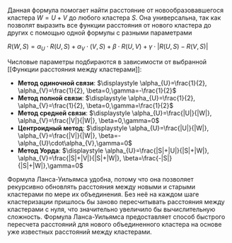 Данная формула помогает найти расстояние от новообразовавшегося кластера $W=U+V$ до любого кластера $S$. Она универсальна, так как позволят выразить все функции расстояния от нового кластера до других с помощью одной формулы с разными параметрами

$\displaystyle R(W,S)=\alpha_{U}\cdot R(U,S)+\alpha_{V}\cdot(V,S)+\beta\cdot R(U,V)+\gamma\cdot|R(U,S)-R(V,S)|$

Числовые параметры подбираются в зависимости от выбранной [[Функции расстояния между кластерами]]:
- **Метод одиночной связи**: $\displaystyle \alpha_{U}=\frac{1}{2}, \alpha_{V}=\frac{1}{2}, \beta=0,\gamma=-\frac{1}{2}$
- **Метод полной связи**: $\displaystyle \alpha_{U}=\frac{1}{2}, \alpha_{V}=\frac{1}{2}, \beta=0,\gamma=\frac{1}{2}$
- **Метод средней связи**: $\displaystyle \alpha_{U}=\frac{|U|}{|W|}, \alpha_{V}=\frac{|V|}{|W|}, \beta=0,\gamma=0$
- **Центроидный метод**: $\displaystyle \alpha_{U}=\frac{|U|}{|W|}, \alpha_{V}=\frac{|V|}{|W|}, \beta=-\alpha_{U}\cdot\alpha_{V},\gamma=0$
- **Метод Уорда**:  $\displaystyle \alpha_{U}=\frac{|S|+|U|}{|S|+|W|}, \alpha_{V}=\frac{|S|+|V|}{|S|+|W|}, \beta=\frac{-|S|}{|S|+|W|},\gamma=0$

Формула Ланса-Уильямса удобна, потому что она позволяет рекурсивно обновлять расстояния между новыми и старыми кластерами по мере их объединения. Без неё на каждом шаге кластеризации пришлось бы заново пересчитывать расстояния между кластерами с нуля, что значительно увеличило бы вычислительную сложность. Формула Ланса-Уильямса предоставляет способ быстрого пересчета расстояний для нового объединенного кластера на основе уже известных расстояний между кластерами.